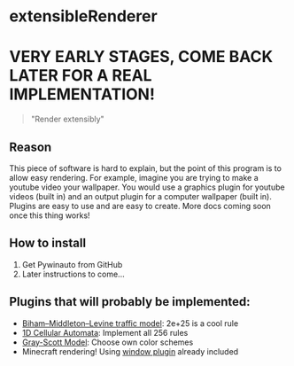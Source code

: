 # extensibleRenderer
# VERY EARLY STAGES, COME BACK LATER FOR A REAL IMPLEMENTATION!
> "Render extensibly"

## Reason
This piece of software is hard to explain, but the point of this program is to allow easy rendering. For example, imagine you are trying to make a youtube video your wallpaper. You would use a graphics plugin for youtube videos (built in) and an output plugin for a computer wallpaper (built in). Plugins are easy to use and are easy to create. More docs coming soon once this thing works!

## How to install
1. Get Pywinauto from GitHub
2. Later instructions to come...

## Plugins that will probably be implemented:
* [Biham–Middleton–Levine traffic model](http://htmlpreview.github.io/?https://raw.githubusercontent.com/MaciekBaron/BMLTrafficJS/master/index.html): 2e+25 is a cool rule
* [1D Cellular Automata](https://github.com/ogham/mindless-automata): Implement all 256 rules
* [Gray-Scott Model](http://pmneila.github.io/jsexp/grayscott/): Choose own color schemes
* Minecraft rendering! Using [window plugin](plugins/Gp_renderWindow.py) already included

